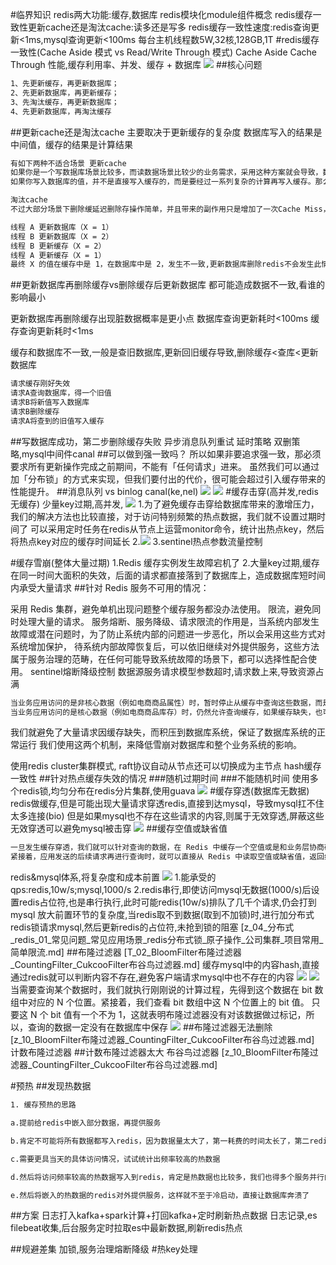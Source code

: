 #临界知识
redis两大功能:缓存,数据库
redis模块化module组件概念
redis缓存一致性更新cache还是淘汰cache:读多还是写多
redis缓存一致性速度:redis查询更新<1ms,mysql查询更新<100ms
每台主机线程数5W,32核,128GB,1T
#redis缓存一致性(Cache Aside 模式 vs Read/Write Through 模式)
Cache Aside
Cache Through
[](https://juejin.cn/post/6964531365643550751)
[](https://time.geekbang.org/column/article/213230)
性能,缓存利用率、并发、缓存 + 数据库
![](.z_04_分布式_redis_01_缓存问题_缓存一致性_缓存穿透_缓存击穿_缓存雪崩_预热_布隆过滤器&优化_热key处理_images/67c719d7.png)
##核心问题
```asp
1、先更新缓存，再更新数据库；
2、先更新数据库，再更新缓存；
3、先淘汰缓存，再更新数据库；
4、先更新数据库，再淘汰缓存
```
##更新cache还是淘汰cache
主要取决于更新缓存的复杂度
数据库写入的结果是中间值，缓存的结果是计算结果
```asp
有如下两种不适合场景 更新cache
如果你是一个写数据库场景比较多，而读数据场景比较少的业务需求，采用这种方案就会导致，数据压根还没读到，缓存就被频繁的更新，浪费性能
如果你写入数据库的值，并不是直接写入缓存的，而是要经过一系列复杂的计算再写入缓存。那么，每次写入数据库后，都再次计算写入缓存的值，无疑是也浪费性能的
```
```asp
淘汰cache
不过大部分场景下删除缓延迟删除存操作简单，并且带来的副作用只是增加了一次Cache Miss，建议作为通用的处理方式
```
```asp
线程 A 更新数据库（X = 1）
线程 B 更新数据库（X = 2）
线程 B 更新缓存（X = 2）
线程 A 更新缓存（X = 1）
最终 X 的值在缓存中是 1，在数据库中是 2，发生不一致,更新数据库删除redis不会发生此情况
```

##更新数据库再删除缓存vs删除缓存后更新数据库
都可能造成数据不一致,看谁的影响最小

更新数据库再删除缓存出现脏数据概率是更小点
数据库查询更新耗时<100ms
缓存查询更新耗时<1ms

缓存和数据库不一致,一般是查旧数据库,更新回旧缓存导致,删除缓存<查库<更新数据库

```asp
请求缓存刚好失效
请求A查询数据库，得一个旧值
请求B将新值写入数据库
请求B删除缓存
请求A将查到的旧值写入缓存
```
[](https://note.dolyw.com/cache/00-DataBaseConsistency.html#%E5%85%88%E6%9B%B4%E6%96%B0%E6%95%B0%E6%8D%AE%E5%BA%93-%E5%86%8D%E5%88%A0%E9%99%A4%E7%BC%93%E5%AD%98)
##写数据库成功，第二步删除缓存失败
异步消息队列重试 延时策略 双删策略,mysql中间件canal
[](https://developer.aliyun.com/article/712285)
[](https://mp.weixin.qq.com/s/4W7vmICGx6a_WX701zxgPQ)
##可以做到强一致吗？
所以如果非要追求强一致，那必须要求所有更新操作完成之前期间，不能有「任何请求」进来。
虽然我们可以通过加「分布锁」的方式来实现，但我们要付出的代价，很可能会超过引入缓存带来的性能提升。
##消息队列 vs binlog canal(ke,nel)
![](.z_04_分布式_redis_01_缓存问题_缓存一致性_缓存穿透_缓存击穿_缓存雪崩_预热_布隆过滤器&优化_热key处理_images/0b4a571e.png)
![](.z_04_分布式_redis_01_缓存问题_缓存一致性_缓存穿透_缓存击穿_缓存雪崩_预热_布隆过滤器&优化_热key处理_images/c571c692.png)
[](https://time.geekbang.org/column/article/217593)
#缓存击穿(高并发,redis无缓存)
[](https://segmentfault.com/a/1190000039300423)
[](https://juejin.cn/post/6844903986475057165)
少量key过期,高并发,
![](.z_04_分布式_redis_01_缓存问题_缓存穿透_缓存击穿_缓存雪崩_布隆过滤器&优化_images/1a3c8f52.png)
1.为了避免缓存击穿给数据库带来的激增压力，我们的解决方法也比较直接，对于访问特别频繁的热点数据，我们就不设置过期时间了
可以采用定时任务在redis从节点上运营monitor命令，统计出热点key，然后将热点key对应的缓存时间延长
2.![](.z_04_分布式_redis_01_缓存问题_缓存一致性_缓存穿透_缓存击穿_缓存雪崩_布隆过滤器&优化_images/edc39449.png)
3.sentinel热点参数流量控制

#缓存雪崩(整体大量过期)
[](https://minichou.github.io/2016/04/20/%E7%BC%93%E5%AD%98%E7%A9%BF%E9%80%8F%E5%8F%8A%E9%9B%AA%E5%B4%A9%E4%B9%8B%E5%B8%B8%E8%A7%81%E8%A7%A3%E5%86%B3%E6%96%B9%E6%A1%88/#%E5%A6%82%E4%BD%95%E9%98%B2%E6%AD%A2%E9%9B%AA%E5%B4%A9%E5%8F%91%E7%94%9F)
[](https://mp.weixin.qq.com/s/TBCEwLVAXdsTszRVpXhVug?)
1.Redis 缓存实例发生故障宕机了
2.大量key过期,缓存在同一时间大面积的失效，后面的请求都直接落到了数据库上，造成数据库短时间内承受大量请求
##针对 Redis 服务不可用的情况：

采用 Redis 集群，避免单机出现问题整个缓存服务都没办法使用。
限流，避免同时处理大量的请求。
服务熔断、服务降级、请求限流的作用是，当系统内部发生故障或潜在问题时，为了防止系统内部的问题进一步恶化，所以会采用这些方式对系统增加保护，
待系统内部故障恢复后，可以依旧继续对外提供服务，这些方法属于服务治理的范畴，在任何可能导致系统故障的场景下，都可以选择性配合使用。
sentinel熔断降级控制
数据源服务请求模型参数超时,请求数上来,导致资源占满
```asp
当业务应用访问的是非核心数据（例如电商商品属性）时，暂时停止从缓存中查询这些数据，而是直接返回预定义信息、空值或是错误信息；
当业务应用访问的是核心数据（例如电商商品库存）时，仍然允许查询缓存，如果缓存缺失，也可以继续通过数据库读取。
```
我们就避免了大量请求因缓存缺失，而积压到数据库系统，保证了数据库系统的正常运行
我们使用这两个机制，来降低雪崩对数据库和整个业务系统的影响。

使用redis cluster集群模式,
raft协议自动从节点还可以切换成为主节点
hash缓存一致性
##针对热点缓存失效的情况
###随机过期时间
###不能随机时间
使用多个redis锁,均匀分布在redis分片集群,使用guava
![](.z_04_分布式_redis_01_缓存问题_缓存一致性_缓存穿透_缓存击穿_缓存雪崩_布隆过滤器&优化_images/05b08c6c.png)
#缓存穿透(数据库无数据)
redis做缓存,但是可能出现大量请求穿透redis,直接到达mysql，导致mysql扛不住太多连接(bio)
但是如果mysql也不存在这些请求的内容,则属于无效穿透,屏蔽这些无效穿透可以避免mysql被击穿
![](.z_04_分布式_redis_01_缓存问题_缓存穿透_缓存击穿_缓存雪崩_布隆过滤器&优化_images/4b7a1b99.png)
##缓存空值或缺省值
```asp
一旦发生缓存穿透，我们就可以针对查询的数据，在 Redis 中缓存一个空值或是和业务层协商确定的缺省值（例如，库存的缺省值可以设为 0）。
紧接着，应用发送的后续请求再进行查询时，就可以直接从 Redis 中读取空值或缺省值，返回给业务应用了，避免了把大量请求发送给数据库处理，保持了数据库的正常运行。
```
redis&mysql体系,将复杂度和成本前置
![](.z_04_分布式_redis_01_常见问题_常见应用场景_redis分布式锁_原子操作_公司集群_项目常用_简单限流_images/94b1d3ed.png)
1.能承受的qps:redis,10w/s;mysql,1000/s
2.redis串行,即使访问mysql无数据(1000/s)后设置redis占位符,也是串行执行,此时可能redis(10w/s)排队了几千个请求,仍会打到mysql
    放大前置环节的复杂度,当redis取不到数据(取到不加锁)时,进行加分布式redis锁请求mysql,然后更新redis的占位符,未抢到锁的阻塞
[z_04_分布式_redis_01_常见问题_常见应用场景_redis分布式锁_原子操作_公司集群_项目常用_简单限流.md]
##布隆过滤器
[T_02_BloomFilter布隆过滤器_CountingFilter_CukcooFilter布谷鸟过滤器.md]
缓存mysql中的内容hash,直接通过redis就可以判断内容不存在,避免客户端请求mysql中也不存在的内容
![](.z_04_分布式_redis_01_缓存穿透_布隆过滤器&优化__images/c0c18252.png)
![](.z_04_分布式_redis_01_缓存穿透_布隆过滤器&优化__images/1fa664cd.png)
[](https://github.com/RedisBloom/RedisBloom#use-redisbloom-with-redis-cli)
当需要查询某个数据时，我们就执行刚刚说的计算过程，先得到这个数据在 bit 数组中对应的 N 个位置。紧接着，我们查看 bit 数组中这 N 个位置上的 bit 值。
只要这 N 个 bit 值有一个不为 1，这就表明布隆过滤器没有对该数据做过标记，所以，查询的数据一定没有在数据库中保存
![](.z_04_分布式_redis_01_缓存问题_缓存一致性_缓存穿透_缓存击穿_缓存雪崩_布隆过滤器&优化_images/c92212ec.png)
##布隆过滤器无法删除
[z_10_BloomFilter布隆过滤器_CountingFilter_CukcooFilter布谷鸟过滤器.md]
计数布隆过滤器
##计数布隆过滤器太大
布谷鸟过滤器
[z_10_BloomFilter布隆过滤器_CountingFilter_CukcooFilter布谷鸟过滤器.md]


#预热
##发现热数据
```asp
1. 缓存预热的思路

a.提前给redis中嵌入部分数据，再提供服务

b.肯定不可能将所有数据都写入redis，因为数据量太大了，第一耗费的时间太长了，第二redis根本就容纳不下所有的数据

c.需要更具当天的具体访问情况，试试统计出频率较高的热数据

d.然后将访问频率较高的热数据写入到redis，肯定是热数据也比较多，我们也得多个服务并行的读取数据去写，并行的分布式的缓存预热

e.然后将嵌入的热数据的redis对外提供服务，这样就不至于冷启动，直接让数据库奔溃了

```

##方案
日志打入kafka+spark计算+打回kafka+定时刷新热点数据
日志记录,es filebeat收集,后台服务定时拉取es中最新数据,刷新redis热点

##规避差集
加锁,服务治理熔断降级
#热key处理
[](https://help.aliyun.com/document_detail/353223.html)
